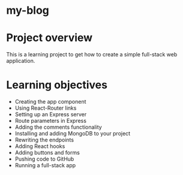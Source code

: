 # my-blog

# Project overview
This is a learning project to get how to create a simple full-stack web application.

# Learning objectives

- Creating the app component
- Using React-Router links
- Setting up an Express server
- Route parameters in Express
- Adding the comments functionality
- Installing and adding MongoDB to your project
- Rewriting the endpoints
- Adding React hooks
- Adding buttons and forms
- Pushing code to GitHub
- Running a full-stack app
